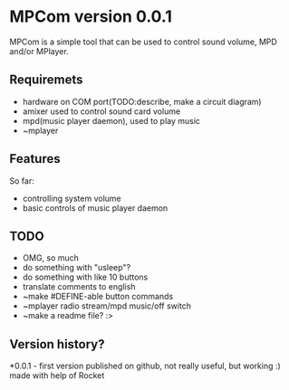 MPCom version 0.0.1
===================
MPCom is a simple tool that can be used to control sound volume, MPD and/or MPlayer.

Requiremets
-----------
* hardware on COM port(TODO:describe, make a circuit diagram)
* amixer used to control sound card volume
* mpd(music player daemon), used to play music
* ~mplayer                                       

Features
--------
So far:
* controlling system volume
* basic controls of music player daemon

TODO
----
* OMG, so much
* do something with "usleep"?
* do something with like 10 buttons
* translate comments to english
* ~make #DEFINE-able button commands
* ~mplayer radio stream/mpd music/off switch
* ~make a readme file? :>

Version history?
----------------
*0.0.1 - first version published on github, not really useful, but working :)
made with help of Rocket

